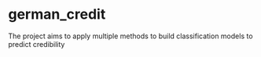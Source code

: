 # german_credit
The project aims to apply multiple methods to build classification models to predict credibility
